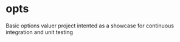# opts
Basic options valuer project intented as a showcase for continuous integration and unit testing
